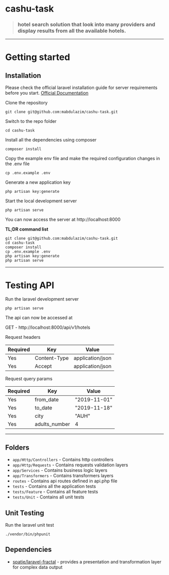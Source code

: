 # cashu-task
> ### hotel search solution that look into many providers and display results from all the available hotels.

----------

# Getting started

## Installation

Please check the official laravel installation guide for server requirements before you start. [Official Documentation](https://laravel.com/docs/5.4/installation#installation)


Clone the repository

    git clone git@github.com:mabdulazim/cashu-task.git

Switch to the repo folder

    cd cashu-task

Install all the dependencies using composer

    composer install
    
Copy the example env file and make the required configuration changes in the .env file

    cp .env.example .env

Generate a new application key

    php artisan key:generate

Start the local development server

    php artisan serve

You can now access the server at http://localhost:8000

**TL;DR command list**

    git clone git@github.com:mabdulazim/cashu-task.git
    cd cashu-task
    composer install
    cp .env.example .env
    php artisan key:generate
    php artisan serve

----------

# Testing API

Run the laravel development server

    php artisan serve

The api can now be accessed at

 GET - http://localhost:8000/api/v1/hotels

Request headers

| **Required** 	| **Key**              	| **Value**            	|
|----------	|------------------	|------------------	|
| Yes      	| Content-Type     	| application/json 	|
| Yes      	| Accept 	        | application/json  |

Request query params

| **Required** 	| **Key**              	| **Value**            	|
|----------	|------------------	|------------------	|
| Yes      	| from_date     	| "2019-11-01" 	    |
| Yes      	| to_date 	        | "2019-11-18"      |
| Yes      	| city 	            | "AUH"             |
| Yes      	| adults_number 	| 4                 |


----------

## Folders

- `app/Http/Controllers` - Contains http controllers
- `app/Http/Requests` - Contains requests validation layers
- `app/Services` - Contains business logic layers
- `app/Transformers` - Contains transformers layers
- `routes` - Contains api routes defined in api.php file
- `tests` - Contains all the application tests
- `tests/Feature` - Contains all feature tests
- `tests/Unit` - Contains all unit tests

## Unit Testing

Run the laravel unit test

    ./vendor/bin/phpunit

## Dependencies

- [spatie/laravel-fractal](https://github.com/spatie/laravel-fractal) - provides a presentation and transformation layer for complex data output
